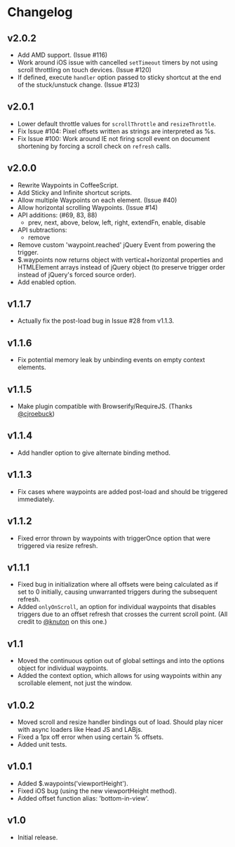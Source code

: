 # Changelog
## v2.0.2
- Add AMD support. (Issue #116)
- Work around iOS issue with cancelled `setTimeout` timers by not using scroll throttling on touch devices. (Issue #120)
- If defined, execute `handler` option passed to sticky shortcut at the end of the stuck/unstuck change. (Issue #123)
## v2.0.1
- Lower default throttle values for `scrollThrottle` and `resizeThrottle`.
- Fix Issue #104: Pixel offsets written as strings are interpreted as %s.
- Fix Issue #100: Work around IE not firing scroll event on document shortening by forcing a scroll check on `refresh` calls.
## v2.0.0
- Rewrite Waypoints in CoffeeScript.
- Add Sticky and Infinite shortcut scripts.
- Allow multiple Waypoints on each element. (Issue #40)
- Allow horizontal scrolling Waypoints. (Issue #14)
- API additions: (#69, 83, 88)
    - prev, next, above, below, left, right, extendFn, enable, disable
- API subtractions:
    - remove
- Remove custom 'waypoint.reached' jQuery Event from powering the trigger.
- $.waypoints now returns object with vertical+horizontal properties and HTMLElement arrays instead of jQuery object (to preserve trigger order instead of jQuery's forced source order).
- Add enabled option.
## v1.1.7
- Actually fix the post-load bug in Issue #28 from v1.1.3.
## v1.1.6
- Fix potential memory leak by unbinding events on empty context elements.
## v1.1.5
- Make plugin compatible with Browserify/RequireJS. (Thanks [@cjroebuck](https://github.com/cjroebuck))
## v1.1.4
- Add handler option to give alternate binding method.
## v1.1.3
- Fix cases where waypoints are added post-load and should be triggered immediately.
## v1.1.2
- Fixed error thrown by waypoints with triggerOnce option that were triggered via resize refresh.
## v1.1.1
- Fixed bug in initialization where all offsets were being calculated as if set to 0 initially, causing unwarranted triggers during the subsequent refresh.
- Added `onlyOnScroll`, an option for individual waypoints that disables triggers due to an offset refresh that crosses the current scroll point. (All credit to [@knuton](https://github.com/knuton) on this one.)
## v1.1
- Moved the continuous option out of global settings and into the options
  object for individual waypoints.
- Added the context option, which allows for using waypoints within any
  scrollable element, not just the window.
## v1.0.2
- Moved scroll and resize handler bindings out of load.  Should play nicer with async loaders like Head JS and LABjs.
- Fixed a 1px off error when using certain % offsets.
- Added unit tests.
## v1.0.1
- Added $.waypoints('viewportHeight').
- Fixed iOS bug (using the new viewportHeight method).
- Added offset function alias: 'bottom-in-view'.
## v1.0
- Initial release.